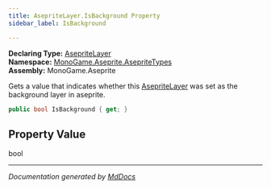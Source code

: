 ```yaml
---
title: AsepriteLayer.IsBackground Property
sidebar_label: IsBackground

---
```


**Declaring Type:** [AsepriteLayer](../)  
**Namespace:** [MonoGame.Aseprite.AsepriteTypes](../../)  
**Assembly:** MonoGame.Aseprite

Gets a value that indicates whether this  [AsepriteLayer](../) was set as the background   layer in aseprite.

```csharp
public bool IsBackground { get; }
```

## Property Value

bool

___

*Documentation generated by [MdDocs](https://github.com/ap0llo/mddocs)*
